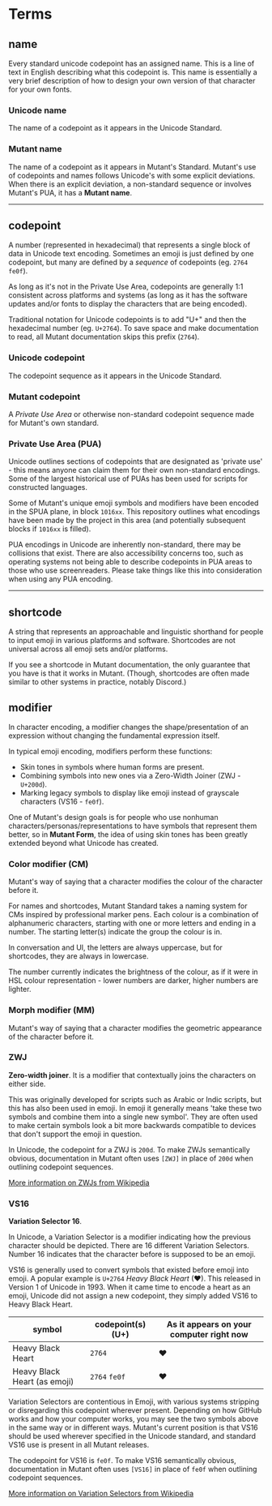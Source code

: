 # Terms

## name
Every standard unicode codepoint has an assigned name. This is a line of text in English describing what this codepoint is. This name is essentially a very brief description of how to design your own version of that character for your own fonts.

### Unicode name
The name of a codepoint as it appears in the Unicode Standard.

### Mutant name
The name of a codepoint as it appears in Mutant's Standard. Mutant's use of codepoints and names follows Unicode's with some explicit deviations. When there is an explicit deviation, a non-standard sequence or involves Mutant's PUA, it has a **Mutant name**.

----

## codepoint
A number (represented in hexadecimal) that represents a single block of data in Unicode text encoding. 
Sometimes an emoji is just defined by one codepoint, but many are defined by a *sequence* of codepoints (eg. `2764` `fe0f`).

As long as it's not in the Private Use Area, codepoints are generally 1:1 consistent across platforms and systems (as long as it has the software updates and/or fonts to display the characters that are being encoded).

Traditional notation for Unicode codepoints is to add "U+" and then the hexadecimal number (eg. `U+2764`). To save space and make documentation to read, all Mutant documentation skips this prefix (`2764`).


### Unicode codepoint
The codepoint sequence as it appears in the Unicode Standard.

### Mutant codepoint
A *Private Use Area* or otherwise non-standard codepoint sequence made for Mutant's own standard.

### Private Use Area (PUA)
Unicode outlines sections of codepoints that are designated as 'private use' - this means anyone can claim them for their own non-standard encodings. Some of the largest historical use of PUAs has been used for scripts for constructed languages.

Some of Mutant's unique emoji symbols and modifiers have been encoded in the SPUA plane, in block `1016xx`. This repository outlines what encodings have been made by the project in this area (and potentially subsequent blocks if `1016xx` is filled).

PUA encodings in Unicode are inherently non-standard, there may be collisions that exist. There are also accessibility concerns too, such as operating systems not being able to describe codepoints in PUA areas to those who use screenreaders. Please take things like this into consideration when using any PUA encoding.

----

## shortcode 
A string that represents an approachable and linguistic shorthand for people to input emoji in various platforms and software. Shortcodes are not universal across all emoji sets and/or platforms.

If you see a shortcode in Mutant documentation, the only guarantee that you have is that it works in Mutant. (Though, shortcodes are often made similar to other systems in practice, notably Discord.)


## modifier

In character encoding, a modifier changes the shape/presentation of an expression without changing the fundamental expression itself.

In typical emoji encoding, modifiers perform these functions:

- Skin tones in symbols where human forms are present.
- Combining symbols into new ones via a Zero-Width Joiner (ZWJ - `U+200d`).
- Marking legacy symbols to display like emoji instead of grayscale characters (VS16 - `fe0f`).

One of Mutant's design goals is for people who use nonhuman characters/personas/representations to have symbols that represent them better, so in **Mutant Form**, the idea of using skin tones has been greatly extended beyond what Unicode has created.


### Color modifier (CM)
Mutant's way of saying that a character modifies the colour of the character before it.

For names and shortcodes, Mutant Standard takes a naming system for CMs inspired by professional marker pens. Each colour is a combination of alphanumeric characters, starting with one or more letters and ending in a number. The starting letter(s) indicate the group the colour is in.

In conversation and UI, the letters are always uppercase, but for shortcodes, they are always in lowercase.

The number currently indicates the brightness of the colour, as if it were in HSL colour representation - lower numbers are darker, higher numbers are lighter.


### Morph modifier (MM)
Mutant's way of saying that a character modifies the geometric appearance of the character before it.


### ZWJ
**Zero-width joiner**. It is a modifier that contextually joins the characters on either side.

This was originally developed for scripts such as Arabic or Indic scripts, but this has also been used in emoji. In emoji it generally means 'take these two symbols and combine them into a single new symbol'. They are often used to make certain symbols look a bit more backwards compatible to devices that don't support the emoji in question.

In Unicode, the codepoint for a ZWJ is `200d`. To make ZWJs semantically obvious, documentation in Mutant often uses `[ZWJ]` in place of `200d` when outlining codepoint sequences.

[More information on ZWJs from Wikipedia](https://en.wikipedia.org/wiki/Zero-width_joiner)


### VS16
**Variation Selector 16**.

In Unicode, a Variation Selector is a modifier indicating how the previous character should be depicted. There are 16 different Variation Selectors. Number 16 indicates that the character before is supposed to be an emoji.

VS16 is generally used to convert symbols that existed before emoji into emoji. A popular example is `U+2764` *Heavy Black Heart* (❤). This released in Version 1 of Unicode in 1993. When it came time to encode a heart as an emoji, Unicode did not assign a new codepoint, they simply added VS16 to Heavy Black Heart.

| symbol | codepoint(s) (U+) | As it appears on your computer right now |
| ---- | ---- | ---- |
| Heavy Black Heart | `2764` | ❤ |
| Heavy Black Heart (as emoji) | `2764` `fe0f` | ❤ |

Variation Selectors are contentious in Emoji, with various systems stripping or disregarding this codepoint wherever present. Depending on how GitHub works and how your computer works, you may see the two symbols above in the same way or in different ways. Mutant's current position is that VS16 should be used wherever specified in the Unicode standard, and standard VS16 use is present in all Mutant releases.

The codepoint for VS16 is `fe0f`. To make VS16 semantically obvious, documentation in Mutant often uses `[VS16]` in place of `fe0f` when outlining codepoint sequences.

[More information on Variation Selectors from Wikipedia](https://en.wikipedia.org/wiki/Variation_Selectors_(Unicode_block))
